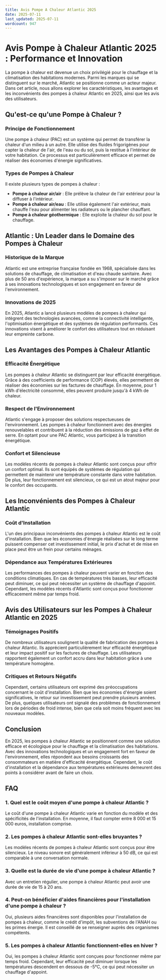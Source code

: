 ```yaml
---
title: Avis Pompe A Chaleur Atlantic 2025
date: 2025-07-11
last_updated: 2025-07-11
wordcount: 947
---
```


# Avis Pompe à Chaleur Atlantic 2025 : Performance et Innovation

La pompe à chaleur est devenue un choix privilégié pour le chauffage et la climatisation des habitations modernes. Parmi les marques qui se distinguent sur le marché, Atlantic se positionne comme un acteur majeur. Dans cet article, nous allons explorer les caractéristiques, les avantages et les inconvénients des pompes à chaleur Atlantic en 2025, ainsi que les avis des utilisateurs.

## Qu'est-ce qu'une Pompe à Chaleur ?

### Principe de Fonctionnement

Une pompe à chaleur (PAC) est un système qui permet de transférer la chaleur d'un milieu à un autre. Elle utilise des fluides frigorigènes pour capter la chaleur de l'air, de l'eau ou du sol, puis la restitue à l'intérieur de votre habitation. Ce processus est particulièrement efficace et permet de réaliser des économies d'énergie significatives.

### Types de Pompes à Chaleur

Il existe plusieurs types de pompes à chaleur :

- **Pompe à chaleur air/air** : Elle prélève la chaleur de l'air extérieur pour la diffuser à l'intérieur.
- **Pompe à chaleur air/eau** : Elle utilise également l'air extérieur, mais chauffe l'eau pour alimenter les radiateurs ou le plancher chauffant.
- **Pompe à chaleur géothermique** : Elle exploite la chaleur du sol pour le chauffage.

## Atlantic : Un Leader dans le Domaine des Pompes à Chaleur

### Historique de la Marque

Atlantic est une entreprise française fondée en 1968, spécialisée dans les solutions de chauffage, de climatisation et d'eau chaude sanitaire. Avec plus de 50 ans d'expérience, la marque a su s'imposer sur le marché grâce à ses innovations technologiques et son engagement en faveur de l'environnement.

### Innovations de 2025

En 2025, Atlantic a lancé plusieurs modèles de pompes à chaleur qui intègrent des technologies avancées, comme la connectivité intelligente, l'optimisation énergétique et des systèmes de régulation performants. Ces innovations visent à améliorer le confort des utilisateurs tout en réduisant leur empreinte carbone.

## Les Avantages des Pompes à Chaleur Atlantic

### Efficacité Énergétique

Les pompes à chaleur Atlantic se distinguent par leur efficacité énergétique. Grâce à des coefficients de performance (COP) élevés, elles permettent de réaliser des économies sur les factures de chauffage. En moyenne, pour 1 kWh d'électricité consommé, elles peuvent produire jusqu'à 4 kWh de chaleur.

### Respect de l'Environnement

Atlantic s'engage à proposer des solutions respectueuses de l'environnement. Les pompes à chaleur fonctionnent avec des énergies renouvelables et contribuent à la réduction des émissions de gaz à effet de serre. En optant pour une PAC Atlantic, vous participez à la transition énergétique.

### Confort et Silencieuse

Les modèles récents de pompes à chaleur Atlantic sont conçus pour offrir un confort optimal. Ils sont équipés de systèmes de régulation qui permettent de maintenir une température constante dans votre habitation. De plus, leur fonctionnement est silencieux, ce qui est un atout majeur pour le confort des occupants.

## Les Inconvénients des Pompes à Chaleur Atlantic

### Coût d'Installation

L'un des principaux inconvénients des pompes à chaleur Atlantic est le coût d'installation. Bien que les économies d'énergie réalisées sur le long terme puissent compenser cet investissement initial, le prix d'achat et de mise en place peut être un frein pour certains ménages.

### Dépendance aux Températures Extérieures

Les performances des pompes à chaleur peuvent varier en fonction des conditions climatiques. En cas de températures très basses, leur efficacité peut diminuer, ce qui peut nécessiter un système de chauffage d'appoint. Cependant, les modèles récents d'Atlantic sont conçus pour fonctionner efficacement même par temps froid.

## Avis des Utilisateurs sur les Pompes à Chaleur Atlantic en 2025

### Témoignages Positifs

De nombreux utilisateurs soulignent la qualité de fabrication des pompes à chaleur Atlantic. Ils apprécient particulièrement leur efficacité énergétique et leur impact positif sur les factures de chauffage. Les utilisateurs rapportent également un confort accru dans leur habitation grâce à une température homogène.

### Critiques et Retours Négatifs

Cependant, certains utilisateurs ont exprimé des préoccupations concernant le coût d'installation. Bien que les économies d'énergie soient significatives, le retour sur investissement peut prendre plusieurs années. De plus, quelques utilisateurs ont signalé des problèmes de fonctionnement lors de périodes de froid intense, bien que cela soit moins fréquent avec les nouveaux modèles.

## Conclusion

En 2025, les pompes à chaleur Atlantic se positionnent comme une solution efficace et écologique pour le chauffage et la climatisation des habitations. Avec des innovations technologiques et un engagement fort en faveur de l'environnement, elles répondent aux besoins croissants des consommateurs en matière d'efficacité énergétique. Cependant, le coût d'installation et la dépendance aux températures extérieures demeurent des points à considérer avant de faire un choix.

## FAQ

### 1. Quel est le coût moyen d'une pompe à chaleur Atlantic ?

Le coût d'une pompe à chaleur Atlantic varie en fonction du modèle et des spécificités de l'installation. En moyenne, il faut compter entre 8 000 et 15 000 euros, installation comprise.

### 2. Les pompes à chaleur Atlantic sont-elles bruyantes ?

Les modèles récents de pompes à chaleur Atlantic sont conçus pour être silencieux. Le niveau sonore est généralement inférieur à 50 dB, ce qui est comparable à une conversation normale.

### 3. Quelle est la durée de vie d'une pompe à chaleur Atlantic ?

Avec un entretien régulier, une pompe à chaleur Atlantic peut avoir une durée de vie de 15 à 20 ans.

### 4. Peut-on bénéficier d'aides financières pour l'installation d'une pompe à chaleur ?

Oui, plusieurs aides financières sont disponibles pour l'installation de pompes à chaleur, comme le crédit d'impôt, les subventions de l'ANAH ou les primes énergie. Il est conseillé de se renseigner auprès des organismes compétents.

### 5. Les pompes à chaleur Atlantic fonctionnent-elles en hiver ?

Oui, les pompes à chaleur Atlantic sont conçues pour fonctionner même par temps froid. Cependant, leur efficacité peut diminuer lorsque les températures descendent en dessous de -5°C, ce qui peut nécessiter un chauffage d'appoint.